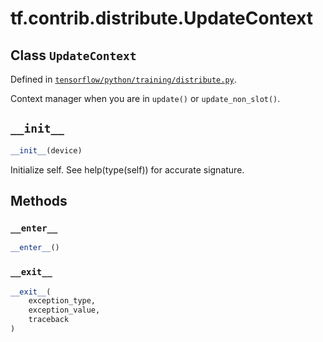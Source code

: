 <div itemscope itemtype="http://developers.google.com/ReferenceObject">
<meta itemprop="name" content="tf.contrib.distribute.UpdateContext" />
<meta itemprop="path" content="Stable" />
<meta itemprop="property" content="__enter__"/>
<meta itemprop="property" content="__exit__"/>
<meta itemprop="property" content="__init__"/>
</div>

# tf.contrib.distribute.UpdateContext

## Class `UpdateContext`





Defined in [`tensorflow/python/training/distribute.py`](/code/stable/tensorflow/python/training/distribute.py).

Context manager when you are in `update()` or `update_non_slot()`.

<h2 id="__init__"><code>__init__</code></h2>

``` python
__init__(device)
```

Initialize self.  See help(type(self)) for accurate signature.



## Methods

<h3 id="__enter__"><code>__enter__</code></h3>

``` python
__enter__()
```



<h3 id="__exit__"><code>__exit__</code></h3>

``` python
__exit__(
    exception_type,
    exception_value,
    traceback
)
```





